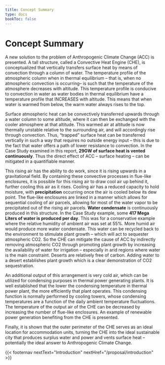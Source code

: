 ```yaml
---
title: Concept Summary
type: docs
bookToc: false
---
```


# Concept Summary

A new solution to the problem of Anthropogenic Climate Change (ACC) is presented.  A tall structure, called a Convective Heat Engine (CHE), is conceptualized that vertically transfers surface heat by means of convection through a column of water.  The temperature profile of the atmospheric column when in thermal equilibrium – that is, when no atmospheric convection is occurring– is such that the temperature of the atmosphere decreases with altitude.  This temperature profile is conducive to convection in water as water bodies in thermal equilibrium have a temperature profile that INCREASES with altitude.  This means that when water is warmed from below, the warm water always rises to the top.

Surface atmospheric heat can be convectively transferred upwards through a water column to some altitude, where it can then be exchanged with the cooler atmosphere at that altitude.  This warmed air at altitude is now thermally unstable relative to the surrounding air, and will accordingly rise through convection.  Thus, “trapped” surface heat can be transferred vertically in such a way that requires no outside energy input – this is due to the fact that water offers a path of lower resistance to convection.  In the Case Study examined in this report, **29GW of surface heat is vented continuously**.  Thus the direct effect of ACC – surface heating – can be mitigated in a quantifiable manner.

This rising air has the ability to do work, since it is rising upwards in a gravitational field.  By containing these convective processes in flue-like enclosures, it is possible for this rising air to draw cool air up behind it, further cooling this air as it rises.  Cooling air has a reduced capacity to hold moisture, with **precipitation** occurring once the air is cooled below its dew point.  The flue-like enclosures are linked in a manner which allows for sequential cooling of air parcels, allowing for most of the water vapor to be precipitated out of the rising air parcels.  **Water condensate** is continuously produced in this structure.  In the Case Study example, some **417 Mega Liters of water is produced per day**.  This was for a conservative example where the relative humidity of ambient air was set at 55%.  More humid air would produce more water condensate.  This water can be recycled back to the environment to stimulate plant growth – which will act to sequester atmospheric CO2.  So the CHE can mitigate the cause of ACC by indirectly removing atmospheric CO2 through promoting plant growth by increasing the availability of water for irrigation – especially in arid regions where water is the main constraint.  Deserts are relatively free of carbon.  Adding water to a desert establishes plant growth which is a clear demonstration of CO2 sequestration.

An additional output of this arrangement is very cold air, which can be utilized for condensing purposes in thermal power generating plants.  It is well established that the lower the condensing temperature in thermal power plant, the more efficiently that plant operates.  This condensing function is normally performed by cooling towers, whose condensing temperatures are a function of the daily ambient temperature fluctuations.  The temperature of the output air of the CHE can be decreased by increasing the number of flue-like enclosures.  An example of renewable power generation benefiting from the CHE is presented.

Finally, it is shown that the outer perimeter of the CHE serves as an ideal location for accommodation units, turning the CHE into the ideal sustainable city that produces surplus water and power and vents surface heat – potentially the ideal answer to Anthropogenic Climate Change.

{{< footernav  nextText="Introduction" nextHref="/proposal/introduction" >}}
